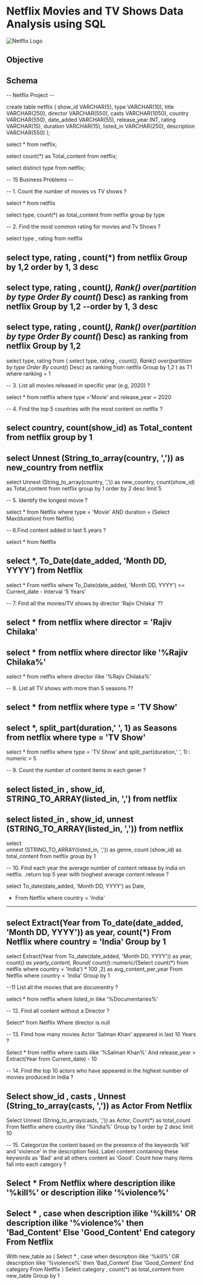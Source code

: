 # Netflix Movies and TV Shows Data Analysis using SQL
![Netflix Logo](https://pngimg.com/uploads/netflix/netflix_PNG25.png)
## Objective
## Schema 
-- Netflix Project  --

create table netflix (
 show_id      VARCHAR(5),
    type         VARCHAR(10),
    title        VARCHAR(250),
    director     VARCHAR(550),
    casts        VARCHAR(1050),
    country      VARCHAR(550),
    date_added   VARCHAR(55),
    release_year INT,
    rating       VARCHAR(15),
    duration     VARCHAR(15),
    listed_in    VARCHAR(250),
    description  VARCHAR(550)
);

select * from netflix;

select 
count(*) as Total_content
from netflix;

select distinct type from netflix;

-- 15 Business Problems --

 -- 1. Count the number of movies vs TV shows ?
 
select * from netflix 

select type, 
count(*) as total_content
from netflix
group by type

-- 2. Find the most common rating for movies and Tv Shows ?

select type , rating from netflix

select 
type, 
rating ,
count(*)
from netflix
Group by 1,2
order by 1, 3 desc
--------------------------------
select 
type, 
rating ,
count(*),
Rank() over(partition by type Order By count(*) Desc) as ranking
from netflix
Group by 1,2
--order by 1, 3 desc
---------------------------------
select 
type, 
rating ,
count(*),
Rank() over(partition by type Order By count(*) Desc) as ranking
from netflix
Group by 1,2
----------------------------------
select 
type, 
rating 
from
(
select 
type, 
rating ,
count(*),
Rank() over(partition by type Order By count(*) Desc) as ranking
from netflix
Group by 1,2
) as T1
where 
ranking = 1

-- 3. List all movies released in specific year (e.g, 2020) ?

select * from netflix
where type ='Movie' and release_year = 2020


-- 4. Find the top 5 countries with the most content on netflix ?

select country,
count(show_id) as Total_content
from netflix
group by 1
----------------
select
  Unnest (String_to_array(country, ',')) as new_country
  from netflix
---------------------
select 
   Unnest (String_to_array(country, ',')) as new_country,
   count(show_id) as Total_content
   from netflix
group by 1
order by 2 desc
limit 5

-- 5. Identify the longest movie ?

select * from Netflix
    where 
    type = 'Movie' AND 
	duration = (Select Max(duration) from Netflix)
	
-- 6.Find content added in last 5 years ?
 
select * from Netflix

select *,
      To_Date(date_added, 'Month DD, YYYY')
		  from Netflix
------------------------
 select * From netflix
 where
      To_Date(date_added, 'Month DD, YYYY') >= Current_date - Interval '5 Years'
	  

-- 7. Find all the movies/TV shows by director 'Rajiv Chilaka' ??

select * from netflix
where director = 'Rajiv Chilaka'
--------------------------------

select * from netflix
where director like '%Rajiv Chilaka%'
------------------------------
select * from netflix
where director ilike '%Rajiv Chilaka%'


-- 8. List all TV shows with more than 5 seasons ??

select * from netflix
where type = 'TV Show'
----------------------
select *, 
split_part(duration,' ', 1) as Seasons from netflix
where type = 'TV Show'
----------------------
select * from netflix
where type = 'TV Show'
and
split_part(duration,' ', 1):: numeric > 5

-- 9. Count the number of content items in  each gener ?

select  listed_in , show_id, 
STRING_TO_ARRAY(listed_in, ',')
from netflix
-------------------------------
select  listed_in , show_id, 
unnest (STRING_TO_ARRAY(listed_in, ','))
from netflix
-------------------------------
select   
unnest (STRING_TO_ARRAY(listed_in, ',')) as genre,
count (show_id) as total_content
from netflix
group by 1

-- 10. Find each year the average number of content release by india on netflix. 
.return top 5 year with hioghest average content release ?

select 
   To_date(date_added, 'Month DD, YYYY') as Date, 
  *  From Netflix
where country = 'India'
------------------------
select 
  Extract(Year from To_date(date_added, 'Month DD, YYYY')) as year,
  count(*)
   From Netflix
where country = 'India'
Group by 1
--------------------------
select 
  Extract(Year from To_date(date_added, 'Month DD, YYYY')) as year,
  count(*) as yearly_content,
 Round(
	 count(*)::numeric/(Select count(*) from netflix where country = 'India') * 100 
	 ,2) as avg_content_per_year
   From Netflix
where country = 'India'
Group by 1

--11 List all the movies that are documentry ?

select * from netflix
where listed_in ilike '%Documentaries%'

-- 12. Find all content without a Director ?

Select* from Netflix
Where director is null

-- 13. Fimd how many movies Actor 'Salman Khan' appeared in last 10 Years ?
 
 Select * from netflix
 where  casts ilike '%Salman Khan%'
 And 
 release_year > Extract(Year from Current_date) - 10
 
 -- 14. Find the top 10 actors who have appeared in the highest number of movies produced in India ?
 
 Select show_id , casts ,
 Unnest (String_to_array(casts, ','))  as Actor
 From Netflix
 ------------------------------
 Select 
 Unnest (String_to_array(casts, ','))  as Actor,
 Count(*) as total_count
 From Netflix
 where country ilike '%india%'
 Group by 1
 order by 2 desc
 limit 10
 
 -- 15. Categorize the content based on the presence of the keywords 'kill' and 'violence' in the
         description field. Label content containing these keywords as 'Bad' and all others content as 
		 'Good'. Count how many items fall into each category ?
		 
 Select * From Netflix
 where description ilike '%kill%'
 or
 description ilike '%violence%'
 --------------------------------
 Select * ,
  case 
  when description ilike '%kill%' OR
       description ilike '%violence%' then 'Bad_Content'
	   Else 'Good_Content'
	   End category
 From Netflix
 --------------------------------
 With new_table
 as
 (
 Select * ,
  case 
  when description ilike '%kill%' OR
       description ilike '%violence%' then 'Bad_Content'
	   Else 'Good_Content'
	   End category
 From Netflix
)
Select category ,
    count(*) as total_content
from new_table
Group by 1


